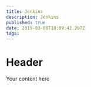 ```yaml
---
title: Jenkins
description: Jenkins
published: true
date: 2019-03-08T18:09:42.207Z
tags: 
---
```


# Header

Your content here
